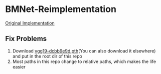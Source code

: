 # BMNet-Reimplementation

[Original Implementation](https://github.com/KevinJ-Huang/BMNet)

## Fix Problems
1. Download [vgg19-dcbb9e9d.pth](https://www.kaggle.com/datasets/phuhung273/vgg19dcbb9e9dpth)(You can also download it elsewhere) and put in the root dir of this repo
2. Most paths in this repo change to relative paths, which makes the life easier